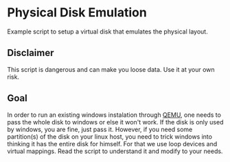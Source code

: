 # Physical Disk Emulation
Example script to setup a virtual disk that emulates the physical layout.

## Disclaimer
This script is dangerous and can make you loose data. Use it at your own risk.

## Goal
In order to run an existing windows instalation through
[QEMU](https://wiki.archlinux.org/title/QEMU), one needs to pass the whole
disk to windows or else it won't work. If the disk is only used by windows,
you are fine, just pass it. However, if you need some partition(s) of the disk
on your linux host, you need to trick windows into thinking it has the entire
disk for himself. For that we use loop devices and virtual mappings. Read the
script to understand it and modify to your needs.
